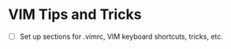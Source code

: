 VIM Tips and Tricks
===================

- [ ] Set up sections for .vimrc, VIM keyboard shortcuts, tricks, etc.
